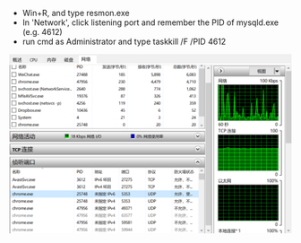 - Win+R, and type resmon.exe
- In 'Network', click listening port and remember the PID of mysqld.exe (e.g. 4612)
- run cmd as Administrator and type taskkill /F /PID 4612

![](image/resmon.png)

